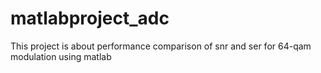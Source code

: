 # matlabproject_adc
This project is about performance comparison of snr and ser for 64-qam modulation using matlab
